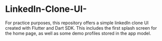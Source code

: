 # LinkedIn-Clone-UI-
For practice purposes, this repository offers a simple linkedIn clone UI created with Flutter and Dart SDK. This includes the first splash screen for the home page, as well as some demo profiles stored in the app model. 

